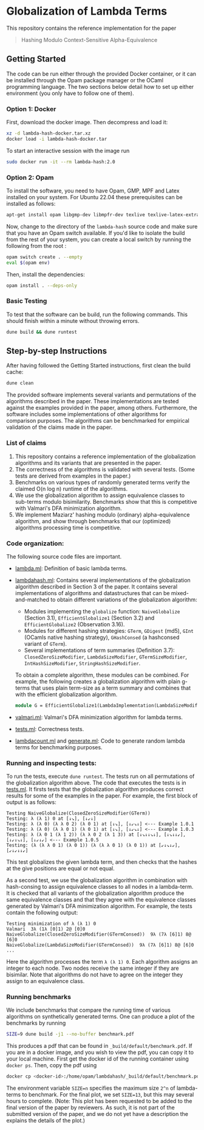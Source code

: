 # Globalization of Lambda Terms

This repository contains the reference implementation for the paper
> Hashing Modulo Context-Sensitive Alpha-Equivalence

## Getting Started

The code can be run either through the provided Docker container, or it can be
installed through the Opam package manager or the OCaml programming language.
The two sections below detail how to set up either environment (you only have to
follow one of them).

### Option 1: Docker

First, download the docker image. Then decompress and load it:

```bash
xz -d lambda-hash-docker.tar.xz
docker load -i lambda-hash-docker.tar
```

To start an interactive session with the image run
```bash
sudo docker run -it --rm lambda-hash:2.0
```

### Option 2: Opam

To install the software, you need to have Opam, GMP, MPF and Latex installed on
your system. For Ubuntu 22.04 these prerequisites can be installed as follows:

```bash
apt-get install opam libgmp-dev libmpfr-dev texlive texlive-latex-extra
```

Now, change to the directory of the `lambda-hash` source code and make sure that you
have an Opam switch available. If you'd like to isolate the build from the rest
of your system, you can create a local switch by running the following from the
root :

```bash
opam switch create . --empty
eval $(opam env)
```

Then, install the dependencies:
```bash
opam install . --deps-only
```

### Basic Testing

To test that the software can be build, run the following commands. This should
finish within a minute without throwing errors.

```bash
dune build && dune runtest
```

## Step-by-step Instructions

After having followed the Getting Started instructions, first clean the build cache:

```bash
dune clean
```

The provided software implements several variants and permutations of the
algorithms described in the paper. These implementations are tested against the
examples provided in the paper, among others. Furthermore, the software includes
some implementations of other algorithms for comparison purposes. The algorithms
can be benchmarked for empirical validation of the claims made in the paper.

### List of claims

1. This repository contains a reference implementation of the globalization
   algorithms and its variants that are presented in the paper.
2. The correctness of the algorithms is validated with several tests. (Some
   tests are derived from examples in the paper.)
3. Benchmarks on various types of randomly generated terms verify the claimed
   O(n log n) runtime of the algorithms.
4. We use the globalization algorithm to assign equivalence classes to sub-terms
   modulo bisimilarity. Benchmarks show that this is competitive with Valmari's
   DFA minimization algorithm.
5. We implement Maziarz' hashing modulo (ordinary) alpha-equivalence algorithm,
   and show through benchmarks that our (optimized) algorithms processing time is
   competitive.

### Code organization:

The following source code files are important.

- [lambda.ml](lambda.ml): Definition of basic lambda terms.
- [lambdahash.ml](lambdahash.ml): Contains several implementations of the
  globalization algorithm described in Section 3 of the paper. It contains
  several implementations of algorithms and datastructures that can be
  mixed-and-matched to obtain different variations of the globalization
  algorithm:
  + Modules implementing the `globalize` function: `NaiveGlobalize` (Section
    3.1), `EfficientGlobalize1` (Section 3.2) and `EfficientGlobalize2`
    (Observation 3.16).
  + Modules for different hashing strategies: `GTerm`, `GDigest` (md5), `GInt`
    (OCamls native hashing strategy), `GHashConsed` (a hashconsed variant of
    `GTerm`).
  + Several implementations of term summaries (Definition 3.7):
    `ClosedZeroSizeModifier`, `LambdaSizeModifier`, `GTermSizeModifier`,
    `IntHashSizeModifier`, `StringHashSizeModifier`.

  To obtain a complete algorithm, these modules can be combined. For example,
  the following creates a globalization algorithm with plain g-terms that uses
  plain term-size as a term summary and combines that with the efficient
  globalization algorithm.
  
  ```ocaml
  module G = EfficientGlobalize1(LambdaImplementation(LambdaSizeModifier(GTerm)))
  ```
- [valmari.ml](valmari.ml): Valmari's DFA minimization algorithm for lambda terms.
- [tests.ml](tests.ml): Correctness tests.
- [lambdacount.ml](lambdacount.ml) and [generate.ml](generate.ml): Code to
  generate random lambda terms for benchmarking purposes.

### Running and inspecting tests:

To run the tests, execute `dune runtest`. The tests run on all permutations of
the globalization algorithm above. The code that executes the tests is in
[tests.ml](tests.ml). It firsts tests that the globalization algorithm produces
correct results for some of the examples in the paper. For example, the first
block of output is as follows:

```
Testing NaiveGlobalize(ClosedZeroSizeModifier(GTerm))
Testing: λ (λ 1) 0 at [↓↘], [↓↙↓]
Testing: λ (λ 0) (λ λ 0 2) (λ 0 1) at [↓↘], [↓↙↘↓] <--- Example 1.0.1
Testing: λ (λ 0) (λ λ 0 1) (λ 0 1) at [↓↘], [↓↙↘↓] <--- Example 1.0.3
Testing: λ (λ 0 1 (λ 1 2)) (λ λ 0 2 (λ 1 3)) at [↓↘↓↓↘↓], [↓↘↓↓↙], [↓↙↓↘↓], [↓↙↓↙] <--- Example 1.0.5
Testing: (λ (λ λ 0 1) (λ 0 1)) (λ (λ λ 0 1) (λ 0 1)) at [↙↓↘↓↙], [↙↓↙↓↓↙]
```

This test globalizes the given lambda term, and then checks that the hashes at
the give positions are equal or not equal.

As a second test, we use the globalization algorithm in combination with
hash-consing to assign equivalence classes to all nodes in a lambda-term. It is
checked that all variants of the globalization algorithm produce the same
equivalence classes and that they agree with the equivalence classes generated
by Valmari's DFA minimization algorithm. For example, the tests contain the
following output:

```
Testing minimization of λ (λ 1) 0
Valmari	 3λ (1λ [0]1) 2@ [0]0
NaiveGlobalize(ClosedZeroSizeModifier(GTermConsed))	 9λ (7λ [6]1) 8@ [6]0
NaiveGlobalize(LambdaSizeModifier(GTermConsed))	 9λ (7λ [6]1) 8@ [6]0
...
```

Here the algorithm processes the term `λ (λ 1) 0`. Each algorithm assigns an
integer to each node. Two nodes receive the same integer if they are bisimilar.
Note that algorithms do not have to agree on the integer they assign to an
equivalence class.

### Running benchmarks

We include benchmarks that compare the running time of various algorithms on
synthetically generated terms. One can produce a plot of the benchmarks by
running

```bash
SIZE=9 dune build -j1 --no-buffer benchmark.pdf
```

This produces a pdf that can be found in `_build/default/benchmark.pdf`. If you
are in a docker image, and you wish to view the pdf, you can copy it to your
local machine. First get the docker id of the running container using `docker
ps`. Then, copy the pdf using

```bash
docker cp <docker-id>:/home/opam/lambdahash/_build/default/benchmark.pdf tmp-benchm.pdf
```

The environment variable `SIZE=n` specifies the maximum size `2^n` of
lambda-terms to benchmark. For the final plot, we set `SIZE=13`, but this may
several hours to complete. (Note: This plot has been requested to be added to
the final version of the paper by reviewers. As such, it is not part of the
submitted version of the paper, and we do not yet have a description the
explains the details of the plot.)
